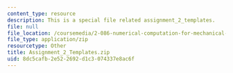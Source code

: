```yaml
---
content_type: resource
description: This is a special file related assignment_2_templates.
file: null
file_location: /coursemedia/2-086-numerical-computation-for-mechanical-engineers-fall-2014/8dc5cafb2e522692d1c3074337e8ac6f_Assignment_2_Templates.zip
file_type: application/zip
resourcetype: Other
title: Assignment_2_Templates.zip
uid: 8dc5cafb-2e52-2692-d1c3-074337e8ac6f
---
```

